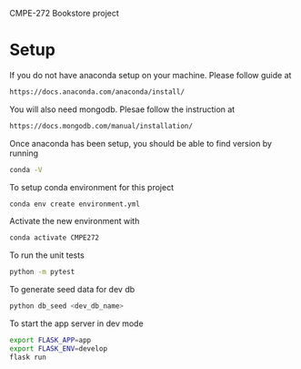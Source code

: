 CMPE-272 Bookstore project

# Setup
If you do not have anaconda setup on your machine. Please follow guide at
```bash
https://docs.anaconda.com/anaconda/install/
```

You will also need mongodb. Plesae follow the instruction at
```bash
https://docs.mongodb.com/manual/installation/
```
Once anaconda has been setup, you should be able to find version by running
```bash
conda -V
```

To setup conda environment for this project
```bash
conda env create environment.yml
```
Activate the new environment with
```bash
conda activate CMPE272
```
To run the unit tests
```bash
python -m pytest
```
To generate seed data for dev db
```bash
python db_seed <dev_db_name>
```
To start the app server in dev mode
```bash
export FLASK_APP=app
export FLASK_ENV=develop
flask run
```